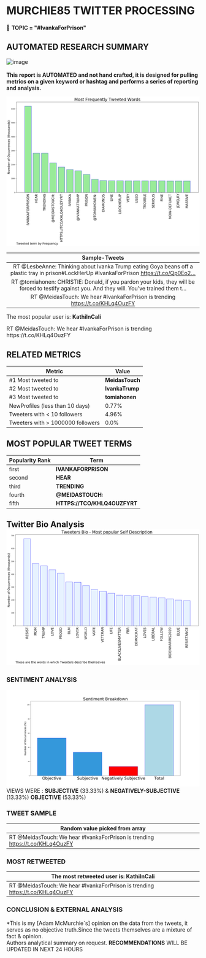 # MURCHIE85 TWITTER PROCESSING 
&#x1F34E; **TOPIC = "#IvankaForPrison"**

## AUTOMATED RESEARCH SUMMARY

![image](https://marketingplatform.google.com/about/static/images/gmp/analytics-smb-benefit.jpg)
<br></br>
<b> This report is AUTOMATED and not hand crafted, it is designed for pulling metrics on a given keyword or hashtag and performs a series of reporting and analysis.</b>



![image](TWEETS.png)



|                **Sample-Tweets**        |
| :-------------: |
| RT @LesbeAnne: Thinking about Ivanka Trump eating Goya beans off a plastic tray in prison#LockHerUp #IvankaForPrison  https://t.co/Qp0Eo2… |
| RT @tomiahonen: CHRISTIE: Donald, if you pardon your kids, they will be forced to testify against you. And they will. You've trained them t… |
| RT @MeidasTouch: We hear #IvankaForPrison is trending https://t.co/KHLq4OuzFY |

The most popular user is: **KathiInCali**
<div class="alert alert-block alert-danger"> RT @MeidasTouch: We hear #IvankaForPrison is trending https://t.co/KHLq4OuzFY</div>

## RELATED METRICS<br>
| Metric | Value |
| ------------- | ------------- |
| #1 Most tweeted to  | **MeidasTouch** |
| #2 Most tweeted to  | **IvankaTrump** |
| #3 Most tweeted to  | **tomiahonen** |
| NewProfiles (less than 10 days) | 0.77%  |
| Tweeters with < 10 followers  | 4.96%|
| Tweeters with > 1000000 followers  | 0.0%  |



## MOST POPULAR TWEET TERMS 


| Popularity Rank  | Term |
| ------------- | ------------- |
| first  | **IVANKAFORPRISON**  |
| second  | **HEAR**  |
| third  | **TRENDING** |
| fourth  | **@MEIDASTOUCH:**  |
| fifth  | **HTTPS://TCO/KHLQ4OUZFYRT**  |


## Twitter Bio Analysis![image](BIO.png)
### SENTIMENT ANALYSIS
![image](sentiment.png)
VIEWS WERE : **SUBJECTIVE**  (33.33%) & **NEGATIVELY-SUBJECTIVE** (13.33%) **OBJECTIVE** (53.33%)

### TWEET SAMPLE 
| Random value picked from array |
| ------------- |
|RT @MeidasTouch: We hear #IvankaForPrison is trending https://t.co/KHLq4OuzFY |

### MOST RETWEETED 

| The most retweeted user is: **KathiInCali**  |
| ------------- |
| RT @MeidasTouch: We hear #IvankaForPrison is trending https://t.co/KHLq4OuzFY |

### CONCLUSION & EXTERNAL ANALYSIS

*This is my [Adam McMurchie`s] opinion on the data from the tweets, it serves as no objective truth.Since the tweets themselves are a mixture of fact & opinion.<br>
Authors analytical summary on request.
**RECOMMENDATIONS** WILL BE UPDATED IN NEXT  24 HOURS <br>